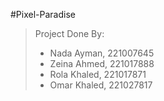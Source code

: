 #Pixel-Paradise

>Project Done By:
>- Nada Ayman, 221007645
>- Zeina Ahmed, 221017888
>- Rola Khaled, 221017871
>- Omar Khaled, 221027817
